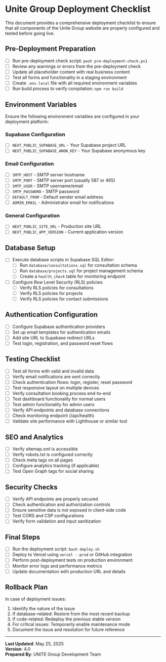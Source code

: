 # Unite Group Deployment Checklist

This document provides a comprehensive deployment checklist to ensure that all components of the Unite Group website are properly configured and tested before going live.

## Pre-Deployment Preparation

- [ ] Run pre-deployment check script: `pwsh pre-deployment-check.ps1`
- [ ] Review any warnings or errors from the pre-deployment check
- [ ] Update all placeholder content with real business content
- [ ] Test all forms and functionality in a staging environment
- [ ] Create `.env.local` file with all required environment variables
- [ ] Run build process to verify compilation: `npm run build`

## Environment Variables

Ensure the following environment variables are configured in your deployment platform:

### Supabase Configuration
- [ ] `NEXT_PUBLIC_SUPABASE_URL` - Your Supabase project URL
- [ ] `NEXT_PUBLIC_SUPABASE_ANON_KEY` - Your Supabase anonymous key

### Email Configuration
- [ ] `SMTP_HOST` - SMTP server hostname
- [ ] `SMTP_PORT` - SMTP server port (usually 587 or 465)
- [ ] `SMTP_USER` - SMTP username/email
- [ ] `SMTP_PASSWORD` - SMTP password
- [ ] `DEFAULT_FROM` - Default sender email address
- [ ] `ADMIN_EMAIL` - Administrator email for notifications

### General Configuration
- [ ] `NEXT_PUBLIC_SITE_URL` - Production site URL
- [ ] `NEXT_PUBLIC_APP_VERSION` - Current application version

## Database Setup

- [ ] Execute database scripts in Supabase SQL Editor:
  - [ ] Run `database/consultations.sql` for consultation schema
  - [ ] Run `database/projects.sql` for project management schema
  - [ ] Create a `health_check` table for monitoring endpoint

- [ ] Configure Row Level Security (RLS) policies:
  - [ ] Verify RLS policies for consultations
  - [ ] Verify RLS policies for projects
  - [ ] Verify RLS policies for contact submissions

## Authentication Configuration

- [ ] Configure Supabase authentication providers
- [ ] Set up email templates for authentication emails
- [ ] Add site URL to Supabase redirect URLs
- [ ] Test login, registration, and password reset flows

## Testing Checklist

- [ ] Test all forms with valid and invalid data
- [ ] Verify email notifications are sent correctly
- [ ] Check authentication flows: login, register, reset password
- [ ] Test responsive layout on multiple devices
- [ ] Verify consultation booking process end-to-end
- [ ] Test dashboard functionality for normal users
- [ ] Test admin functionality for admin users
- [ ] Verify API endpoints and database connections
- [ ] Check monitoring endpoint (/api/health)
- [ ] Validate site performance with Lighthouse or similar tool

## SEO and Analytics

- [ ] Verify sitemap.xml is accessible
- [ ] Verify robots.txt is configured correctly
- [ ] Check meta tags on all pages
- [ ] Configure analytics tracking (if applicable)
- [ ] Test Open Graph tags for social sharing

## Security Checks

- [ ] Verify API endpoints are properly secured
- [ ] Check authentication and authorization controls
- [ ] Ensure sensitive data is not exposed in client-side code
- [ ] Test CORS and CSP configurations
- [ ] Verify form validation and input sanitization

## Final Steps

- [ ] Run the deployment script: `bash deploy.sh`
- [ ] Deploy to Vercel using `vercel --prod` or GitHub integration
- [ ] Perform post-deployment tests on production environment
- [ ] Monitor error logs and performance metrics
- [ ] Update documentation with production URL and details

## Rollback Plan

In case of deployment issues:

1. Identify the nature of the issue
2. If database-related: Restore from the most recent backup
3. If code-related: Redeploy the previous stable version
4. For critical issues: Temporarily enable maintenance mode
5. Document the issue and resolution for future reference

---

**Last Updated**: May 25, 2025  
**Version**: 4.0  
**Prepared By**: UNITE Group Development Team
